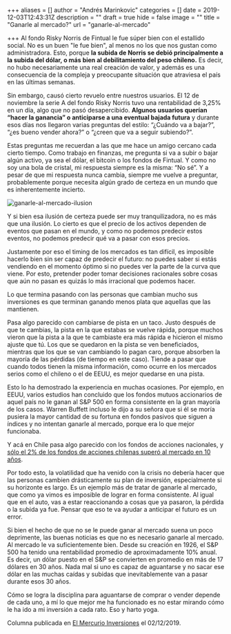 +++
aliases = []
author = "Andrés Marinkovic"
categories = []
date = 2019-12-03T12:43:31Z
description = ""
draft = true
hide = false
image = ""
title = "Ganarle al mercado?"
url = "ganarle-al-mercado"

+++
Al fondo Risky Norris de Fintual le fue súper bien con el estallido social. No es un buen "le fue bien", al menos no los que nos gustan como administradora. Esto, porque **la subida de Norris se debió principalmente a la subida del dólar, o más bien al debilitamiento del peso chileno.** Es decir, no hubo necesariamente una real creación de valor, y además es una consecuencia de la compleja y preocupante situación que atraviesa el país en las últimas semanas.

Sin embargo, causó cierto revuelo entre nuestros usuarios. El 12 de noviembre la serie A del fondo Risky Norris tuvo una rentabilidad de 3,25% en un día, algo que no pasó desapercibido. **Algunos usuarios querían “hacer la ganancia” o anticiparse a una eventual bajada futura** y durante esos días nos llegaron varias preguntas del estilo: “¿Cuándo va a bajar?”, “¿es bueno vender ahora?” o “¿creen que va a seguir subiendo?”.

Estas preguntas me recuerdan a las que me hace un amigo cercano cada cierto tiempo. Como trabajo en finanzas, me pregunta si va a subir o bajar algún activo, ya sea el dólar, el bitcoin o los fondos de Fintual. Y como no soy una bola de cristal, mi respuesta siempre es la misma: “No sé”. Y a pesar de que mi respuesta nunca cambia, siempre me vuelve a preguntar, probablemente porque necesita algún grado de certeza en un mundo que es inherentemente incierto.

![ ganarle-al-mercado-ilusion](/uploads/giphy.gif "bola-de-cristal-ilusion")

Y si bien esa ilusión de certeza puede ser muy tranquilizadora, no es más que una ilusión. Lo cierto es que el precio de los activos dependen de eventos que pasan en el mundo, y como no podemos predecir estos eventos, no podemos predecir qué va a pasar con esos precios.

Justamente por eso el timing de los mercados es tan difícil, es imposible hacerlo bien sin ser capaz de predecir el futuro: no puedes saber si estás vendiendo en el momento óptimo si no puedes ver la parte de la curva que viene. Por esto, pretender poder tomar decisiones racionales sobre cosas que aún no pasan es quizás lo más irracional que podemos hacer.

Lo que termina pasando con las personas que cambian mucho sus inversiones es que terminan ganando menos plata que aquellas que las mantienen.

Pasa algo parecido con cambiarse de pista en un taco. Justo después de que te cambias, la pista en la que estabas se vuelve rápida, porque muchos vieron que la pista a la que te cambiaste era más rápida e hicieron el mismo ajuste que tú. Los que se quedaron en la pista se ven beneficiados, mientras que los que se van cambiando lo pagan caro, porque absorben la mayoría de las pérdidas (de tiempo en este caso). Tiende a pasar que cuando todos tienen la misma información, como ocurre en los mercados serios como el chileno o el de EEUU, es mejor quedarse en una pista.

Esto lo ha demostrado la experiencia en muchas ocasiones. Por ejemplo, en EEUU, varios estudios han concluido que los fondos mutuos accionarios de aquel país no le ganan al S&P 500 en forma consistente en la gran mayoría de los casos. Warren Buffett incluso le dijo a su señora que si él se moría pusiera la mayor cantidad de su fortuna en fondos pasivos que siguen a índices y no intentan ganarle al mercado, porque era lo que mejor funcionaba.

Y acá en Chile pasa algo parecido con los fondos de acciones nacionales, y [sólo el 2% de los fondos de acciones chilenas superó al mercado en 10 años](http://www.elmercurio.com/Inversiones/Noticias/Analisis/2019/11/28/El-98-de-los-fondos-de-activos-chilenos-no-supero-al-mercado-en-los-ultimos-10-anos.aspx).

Por todo esto, la volatilidad que ha venido con la crisis no debería hacer que las personas cambien drásticamente su plan de inversión, especialmente si su horizonte es largo. Es un ejemplo más de tratar de ganarle al mercado, que como ya vimos es imposible de lograr en forma consistente. Al igual que en el auto, vas a estar reaccionando a cosas que ya pasaron, la pérdida o la subida ya fue. Pensar que eso te va ayudar a anticipar el futuro es un error.

Si bien el hecho de que no se le puede ganar al mercado suena un poco deprimente, las buenas noticias es que no es necesario ganarle al mercado. Al mercado le va suficientemente bien. Desde su creación en 1926, el S&P 500 ha tenido una rentabilidad promedio de aproximadamente 10% anual. Es decir, un dólar puesto en el S&P se convierten en promedio en más de 17 dólares en 30 años. Nada mal si uno es capaz de aguantarse y no sacar ese dólar en las muchas caídas y subidas que inevitablemente van a pasar durante esos 30 años.

Cómo se logra la disciplina para aguantarse de comprar o vender depende de cada uno, a mí lo que mejor me ha funcionado es no estar mirando cómo le ha ido a mi inversión a cada rato. Eso y harto yoga.

Columna publicada en [El Mercurio Inversiones](http://www.elmercurio.com/Inversiones/Noticias/Columnas/2019/12/02/Ganarle-al-mercado.aspx) el 02/12/2019.